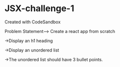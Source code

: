 # JSX-challenge-1
Created with CodeSandbox

Problem Statement-->
Create a react app from scratch

->Display an h1 heading

->Display an unordered list 

->The unordered list should have 3 bullet points.
